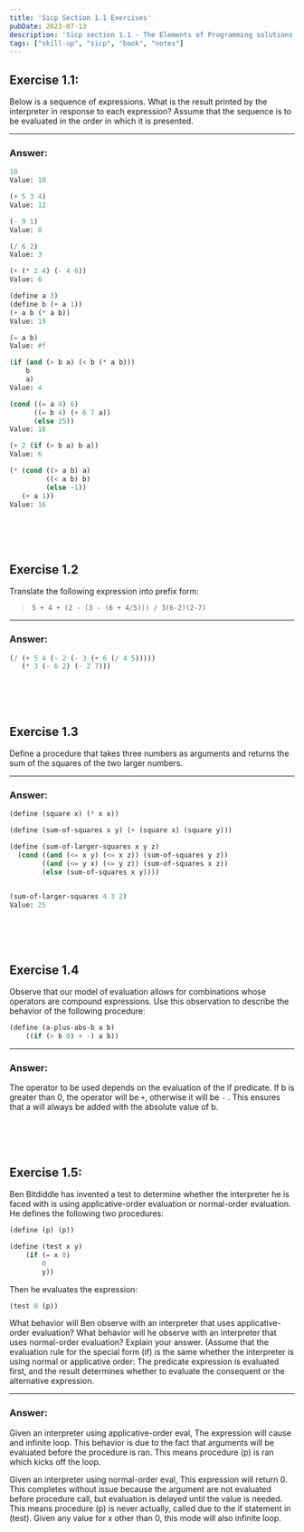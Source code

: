 ```yaml
---
title: 'Sicp Section 1.1 Exercises'
pubDate: 2023-07-13
description: 'Sicp section 1.1 - The Elements of Programming solutions and thoughts.'
tags: ["skill-up", "sicp", "book", "notes"]
---
```


## Exercise 1.1:

Below is a sequence of expressions.
What is the result printed by the interpreter in response to each expression?
Assume that the sequence is to be evaluated in the order in which it is presented.

---

### Answer:

``` scheme
10
Value: 10

(+ 5 3 4)
Value: 12

(- 9 1)
Value: 8

(/ 6 2)
Value: 3

(+ (* 2 4) (- 4 6))
Value: 6

(define a 3)
(define b (+ a 1))
(+ a b (* a b))
Value: 19

(= a b)
Value: #f

(if (and (> b a) (< b (* a b)))
    b
    a)
Value: 4

(cond ((= a 4) 6)
      ((= b 4) (+ 6 7 a))
      (else 25))
Value: 16

(+ 2 (if (> b a) b a))
Value: 6

(* (cond ((> a b) a)
         ((< a b) b)
         (else -1))
   (+ a 1))
Value: 16
```

<br>
<br>
<br>

## Exercise 1.2

Translate the following expression into prefix form:
>
>`5 + 4 + (2 - (3 - (6 + 4/5))) / 3(6-2)(2-7)`

---

### Answer:

``` scheme
(/ (+ 5 4 (- 2 (- 3 (+ 6 (/ 4 5)))))
   (* 3 (- 6 2) (- 2 7)))
```

<br>
<br>
<br>

## Exercise 1.3

Define a procedure that takes three numbers as arguments and returns the sum of the squares of the two larger numbers.

---

### Answer:

``` scheme
(define (square x) (* x x))

(define (sum-of-squares x y) (+ (square x) (square y)))

(define (sum-of-larger-squares x y z)
  (cond ((and (<= x y) (<= x z)) (sum-of-squares y z))
        ((and (<= y x) (<= y z)) (sum-of-squares x z))
        (else (sum-of-squares x y))))


(sum-of-larger-squares 4 3 2)
Value: 25
```

<br>
<br>
<br>

## Exercise 1.4

Observe that our model of evaluation allows for combinations whose operators are compound expressions.
Use this observation to describe the behavior of the following procedure:
``` scheme
(define (a-plus-abs-b a b)
    ((if (> b 0) + -) a b))
```

---

### Answer:

The operator to be used depends on the evaluation of the if predicate.
If b is greater than 0, the operator will be `+`, otherwise it will be `-` .
This ensures that a will always be added with the absolute value of b.

<br>
<br>
<br>

## Exercise 1.5:


Ben Bitdiddle has invented a test to determine whether the interpreter he
is faced with is using applicative-order evaluation or normal-order evaluation.
He defines the following two procedures:
``` scheme
(define (p) (p))

(define (test x y)
    (if (= x 0)
        0
        y))
```
Then he evaluates the expression:
``` scheme
(test 0 (p))
```
What behavior will Ben observe with an interpreter that uses applicative-order evaluation?
What behavior will he observe with an interpreter that uses normal-order evaluation?
Explain your answer. (Assume that the evaluation rule for the special form (if) is the same whether
                      the interpreter is using normal or applicative order: The predicate expression is evaluated first,
                      and the result determines whether to evaluate the consequent or the alternative expression.


---

### Answer:

Given an interpreter using applicative-order eval, The expression will cause and infinite loop.
This behavior is due to the fact that arguments will be evaluated before the procedure is ran.
This means procedure (p) is ran which kicks off the loop.

Given an interpreter using normal-order eval, This expression will return 0.
This completes without issue because the argument are not evaluated before procedure call,
but evaluation is delayed until the value is needed. This means procedure (p) is never actually,
called due to the if statement in (test). Given any value for x other than 0, this mode will also infinite loop.

